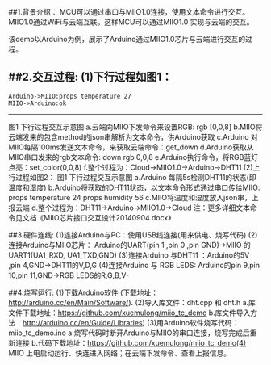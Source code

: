 ##1.背景介绍：
MCU可以通过串口与MIIO1.0连接，使用文本命令进行交互。MIIO1.0通过WiFi与云端互联。这样MCU可以通过MIIO1.0 实现与云端的交互。

该demo以Arduino为例，展示了Arduino通过MIIO1.0芯片与云端进行交互的过程。

##2.交互过程:
(1)下行过程如图1：
-------
```seq
Arduino->MIIO:props temperature 27
MIIO->Arduino:ok
```
-------
图1 下行过程交互示意图
   a.云端向MIIO下发命令来设置RGB: rgb  [0,0,8]
   b.MIIO将云端发来的包含method的json串解析为文本命令，供Arduino获取
   c.Arduino 对MIIO每隔100ms发送文本命令，来获取云端命令：get_down 
   d.Arduino获取从MIIO串口发来的rgb文本命令: down rgb 0,0,8
   e.Arduino执行命令，将RGB蓝灯点亮：set_color(0,0,8)
   f.整个过程为：Cloud->MIIO1.0->Arduino->DHT11
(2)上行过程如图2：
图1 下行过程交互示意图
   a.Arduino 每隔5s检测DHT11的状态(即温度和湿度) 
   b.Arduino将获取的DHT11状态，以文本命令形式通过串口传给MIIO:
     props temperature 24      props humidity 56
   c.MIIO将温度和湿度放入json串，上报云端
   d.整个过程为：DHT11->Arduino->MIIO1.0->Cloud
注：更多详细文本命令见文档《MIIO芯片接口交互设计20140904.docx》

##3.硬件连线:
(1)连接Arduino与PC：使用USB线连接(用来供电、烧写代码)
(2)连接Arduino与MIIO芯片： Arduino的UART(pin 1 ,pin 0 ,pin GND)->MIIO 的UART1(UA1_RXD, UA1_TXD,GND)
(3)连接Arduino 与DHT11 ：Arduino的5V ,pin 4,GND->DHT11的V,D,G
(4)连接Arduino 与 RGB LEDS: Arduino的pin 9,pin 10,pin 11,GND->RGB LEDS的R,G,B,V-

##4.烧写运行:
(1)下载Arduino软件 (下载地址：http://arduino.cc/en/Main/Software/).
(2)导入库文件：dht.cpp 和 dht.h 
    a.库文件下载地址：https://github.com/xuemulong/miio_tc_demo
    b.库文件导入方法：http://arduino.cc/en/Guide/Libraries)
(3)用Arduino软件烧写代码：miio_tc_demo.ino
a.烧写代码时断开Arduino与MIIO的串口连接，烧写完成后重新连接
    b.代码下载地址：https://github.com/xuemulong/miio_tc_demo(4) MIIO 上电启动运行、快连进入网络；在云端下发命令、查看上报信息。
